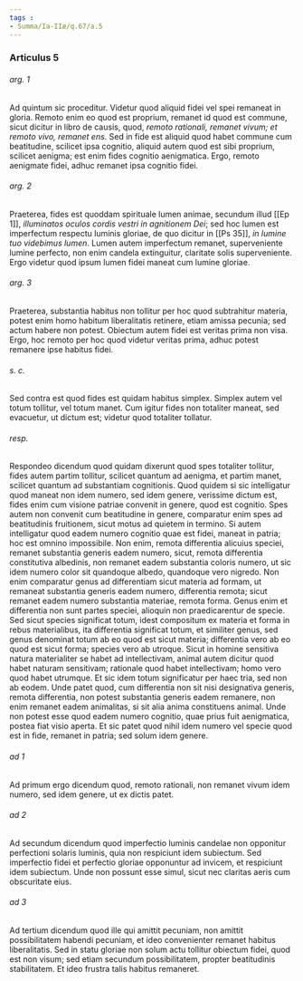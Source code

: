 ```yaml
---
tags : 
- Summa/Ia-IIæ/q.67/a.5
---
```


### Articulus 5

###### arg. 1
Ad quintum sic proceditur. Videtur quod aliquid fidei vel spei remaneat in gloria. Remoto enim eo quod est proprium, remanet id quod est commune, sicut dicitur in libro de causis, quod, *remoto rationali, remanet vivum; et remoto vivo, remanet ens*. Sed in fide est aliquid quod habet commune cum beatitudine, scilicet ipsa cognitio, aliquid autem quod est sibi proprium, scilicet aenigma; est enim fides cognitio aenigmatica. Ergo, remoto aenigmate fidei, adhuc remanet ipsa cognitio fidei.

###### arg. 2
Praeterea, fides est quoddam spirituale lumen animae, secundum illud [[Ep 1]], *illuminatos oculos cordis vestri in agnitionem Dei*; sed hoc lumen est imperfectum respectu luminis gloriae, de quo dicitur in [[Ps 35]], *in lumine tuo videbimus lumen*. Lumen autem imperfectum remanet, superveniente lumine perfecto, non enim candela extinguitur, claritate solis superveniente. Ergo videtur quod ipsum lumen fidei maneat cum lumine gloriae.

###### arg. 3
Praeterea, substantia habitus non tollitur per hoc quod subtrahitur materia, potest enim homo habitum liberalitatis retinere, etiam amissa pecunia; sed actum habere non potest. Obiectum autem fidei est veritas prima non visa. Ergo, hoc remoto per hoc quod videtur veritas prima, adhuc potest remanere ipse habitus fidei.

###### s. c.
Sed contra est quod fides est quidam habitus simplex. Simplex autem vel totum tollitur, vel totum manet. Cum igitur fides non totaliter maneat, sed evacuetur, ut dictum est; videtur quod totaliter tollatur.

###### resp.
Respondeo dicendum quod quidam dixerunt quod spes totaliter tollitur, fides autem partim tollitur, scilicet quantum ad aenigma, et partim manet, scilicet quantum ad substantiam cognitionis. Quod quidem si sic intelligatur quod maneat non idem numero, sed idem genere, verissime dictum est, fides enim cum visione patriae convenit in genere, quod est cognitio. Spes autem non convenit cum beatitudine in genere, comparatur enim spes ad beatitudinis fruitionem, sicut motus ad quietem in termino. Si autem intelligatur quod eadem numero cognitio quae est fidei, maneat in patria; hoc est omnino impossibile. Non enim, remota differentia alicuius speciei, remanet substantia generis eadem numero, sicut, remota differentia constitutiva albedinis, non remanet eadem substantia coloris numero, ut sic idem numero color sit quandoque albedo, quandoque vero nigredo. Non enim comparatur genus ad differentiam sicut materia ad formam, ut remaneat substantia generis eadem numero, differentia remota; sicut remanet eadem numero substantia materiae, remota forma. Genus enim et differentia non sunt partes speciei, alioquin non praedicarentur de specie. Sed sicut species significat totum, idest compositum ex materia et forma in rebus materialibus, ita differentia significat totum, et similiter genus, sed genus denominat totum ab eo quod est sicut materia; differentia vero ab eo quod est sicut forma; species vero ab utroque. Sicut in homine sensitiva natura materialiter se habet ad intellectivam, animal autem dicitur quod habet naturam sensitivam; rationale quod habet intellectivam; homo vero quod habet utrumque. Et sic idem totum significatur per haec tria, sed non ab eodem. Unde patet quod, cum differentia non sit nisi designativa generis, remota differentia, non potest substantia generis eadem remanere, non enim remanet eadem animalitas, si sit alia anima constituens animal. Unde non potest esse quod eadem numero cognitio, quae prius fuit aenigmatica, postea fiat visio aperta. Et sic patet quod nihil idem numero vel specie quod est in fide, remanet in patria; sed solum idem genere.

###### ad 1
Ad primum ergo dicendum quod, remoto rationali, non remanet vivum idem numero, sed idem genere, ut ex dictis patet.

###### ad 2
Ad secundum dicendum quod imperfectio luminis candelae non opponitur perfectioni solaris luminis, quia non respiciunt idem subiectum. Sed imperfectio fidei et perfectio gloriae opponuntur ad invicem, et respiciunt idem subiectum. Unde non possunt esse simul, sicut nec claritas aeris cum obscuritate eius.

###### ad 3
Ad tertium dicendum quod ille qui amittit pecuniam, non amittit possibilitatem habendi pecuniam, et ideo convenienter remanet habitus liberalitatis. Sed in statu gloriae non solum actu tollitur obiectum fidei, quod est non visum; sed etiam secundum possibilitatem, propter beatitudinis stabilitatem. Et ideo frustra talis habitus remaneret.


